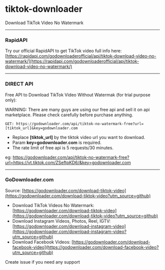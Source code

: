 # tiktok-downloader
Download TikTok Video No Watermark

---
### RapidAPI

Try our official RapidAPI to get TikTok video full info here: [https://rapidapi.com/godownloaderofficial/api/tiktok-download-video-no-watermark/](https://rapidapi.com/godownloaderofficial/api/tiktok-download-video-no-watermark/)

---
### DIRECT API

Free API to Download TikTok Video Without Watermak (for trial purpose only):

WARNING: There are many guys are using our free api and sell it on api marketplace. Please check carefully before purchase anything.

```
GET: https://godownloader.com/api/tiktok-no-watermark-free?url=[tiktok_url]&key=godownloader.com
```

- Replace **[tiktok_url]** by the tiktok video url you want to download.
- Param **key=godownloader.com** is required.
- The rate limit of free api is 5 requests/30 minutes.

eg: https://godownloader.com/api/tiktok-no-watermark-free?url=https://vt.tiktok.com/ZSeftpKD6/&key=godownloader.com

---
### GoDownloader.com

Source: [https://godownloader.com/download-tiktok-video](https://godownloader.com/download-tiktok-video?utm_source=github)

- Download TikTok Videos No Watermark: [https://godownloader.com/download-tiktok-video](https://godownloader.com/download-tiktok-video?utm_source=github)
- Download Instagram Videos, Photos, Reel, IGTV: [https://godownloader.com/download-instagram-video](https://godownloader.com/download-instagram-video?utm_source=github)
- Download Facebook Videos: [https://godownloader.com/download-facebook-video](https://godownloader.com/download-facebook-video?utm_source=github)

Create issue if you need any support
